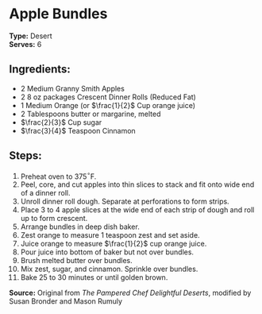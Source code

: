 # Apple Bundles

**Type:** Desert\
**Serves:** 6

## Ingredients:
- 2 Medium Granny Smith Apples
- 2 8 oz packages Crescent Dinner Rolls (Reduced Fat)
- 1 Medium Orange (or $\frac{1}{2}$ Cup orange juice) 
- 2 Tablespoons butter or margarine, melted
- $\frac{2}{3}$ Cup sugar
- $\frac{3}{4}$ Teaspoon Cinnamon


## Steps:
1. Preheat oven to 375$^\circ$F.
2. Peel, core, and cut apples into thin slices to stack and fit onto wide end of a dinner roll.
3. Unroll dinner roll dough. Separate at perforations to form strips.
4. Place 3 to 4 apple slices at the wide end of each strip of dough and roll up to form crescent.
5. Arrange bundles in deep dish baker.
6. Zest orange to measure 1 teaspoon zest and set aside.
7. Juice orange to measure $\frac{1}{2}$ cup orange juice.
8. Pour juice into bottom of baker but not over bundles.
9. Brush melted butter over bundles.
10. Mix zest, sugar, and cinnamon. Sprinkle over bundles.
11. Bake 25 to 30 minutes or until golden brown.

**Source:** Original from *The Pampered Chef Delightful Deserts*, modified by Susan Bronder and Mason Rumuly

